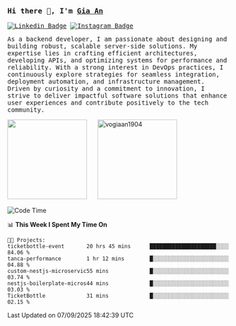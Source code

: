 ### <samp>Hi there 👋, I'm <a href="https://www.linkedin.com/in/vogiaan1904/" target="_blank">Gia An</a></samp>

<samp> [![Linkedin Badge](https://img.shields.io/badge/-LinkedIn-0e76a8?style=flat-square&logo=Linkedin&logoColor=white)](https://linkedin.com/in/vogiaan1904)
[![Instagram Badge](https://img.shields.io/badge/-Instagram-e4405f?style=flat-square&logo=Instagram&logoColor=white)](https://instagram.com/_.ja.ann_/) </samp> 

<samp>As a backend developer, I am passionate about designing and building robust, scalable server-side solutions. My expertise lies in crafting efficient architectures, developing APIs, and optimizing systems for performance and reliability. With a strong interest in DevOps practices, I continuously explore strategies for seamless integration, deployment automation, and infrastructure management. Driven by curiosity and a commitment to innovation, I strive to deliver impactful software solutions that enhance user experiences and contribute positively to the tech community.</samp>



<div>
  <img height="180em" src="https://github-readme-stats.vercel.app/api/top-langs/?username=vogiaan1904&show_icons=true&hide_border=true&layout=compact&langs_count=10&theme=transparent&include_orgs=true"/>
  &nbsp;&nbsp;&nbsp;&nbsp;
  <img height="180em" src="https://github-readme-stats.vercel.app/api?username=vogiaan1904&show_icons=true&hide_border=true&&count_private=true&include_all_commits=true&theme=transparent&locale=en" alt="vogiaan1904" />
</div>






<!--START_SECTION:waka-->
![Code Time](http://img.shields.io/badge/Code%20Time-1%2C416%20hrs%2028%20mins-blue)

📊 **This Week I Spent My Time On** 

```text
🐱‍💻 Projects: 
ticketbottle-event       20 hrs 45 mins      █████████████████████░░░░   84.06 % 
tanca-performance        1 hr 12 mins        █░░░░░░░░░░░░░░░░░░░░░░░░   04.88 % 
custom-nestjs-microservic55 mins             █░░░░░░░░░░░░░░░░░░░░░░░░   03.74 % 
nestjs-boilerplate-micros44 mins             █░░░░░░░░░░░░░░░░░░░░░░░░   03.03 % 
TicketBottle             31 mins             █░░░░░░░░░░░░░░░░░░░░░░░░   02.15 % 
```


 Last Updated on 07/09/2025 18:42:39 UTC
<!--END_SECTION:waka-->
